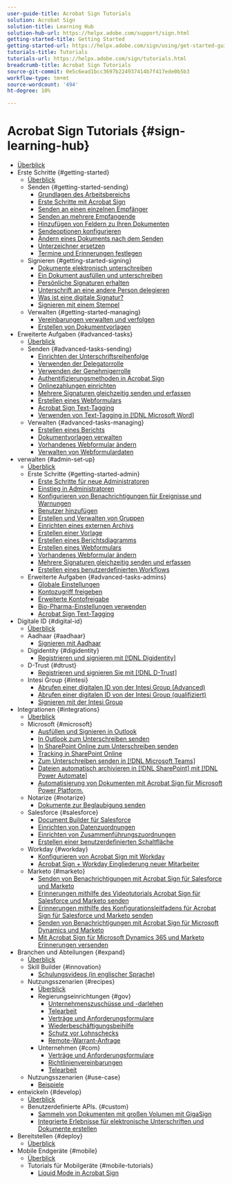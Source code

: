 ```yaml
---
user-guide-title: Acrobat Sign Tutorials
solution: Acrobat Sign
solution-title: Learning Hub
solution-hub-url: https://helpx.adobe.com/support/sign.html
getting-started-title: Getting Started
getting-started-url: https://helpx.adobe.com/sign/using/get-started-guide.html
tutorials-title: Tutorials
tutorials-url: https://helpx.adobe.com/sign/tutorials.html
breadcrumb-title: Acrobat Sign Tutorials
source-git-commit: 0e5c6ead1bcc3697b224937414b7f417ede0b5b3
workflow-type: tm+mt
source-wordcount: '494'
ht-degree: 10%

---
```



# Acrobat Sign Tutorials {#sign-learning-hub}

+ [Überblick](overview.md)
+ Erste Schritte {#getting-started}
   + [Überblick](sign-beginner-tutorials/beginner-users-overview.md)
   + Senden {#getting-started-sending}
      + [Grundlagen des Arbeitsbereichs](sign-beginner-tutorials/quick-tour.md)
      + [Erste Schritte mit Acrobat Sign](sign-beginner-tutorials/new-sender.md)
      + [Senden an einen einzelnen Empfänger](sign-beginner-tutorials/send-to-single-recipient.md)
      + [Senden an mehrere Empfangende](sign-beginner-tutorials/send-to-multiple-recipients.md)
      + [Hinzufügen von Feldern zu Ihren Dokumenten](sign-beginner-tutorials/adding-fields.md)
      + [Sendeoptionen konfigurieren](sign-beginner-tutorials/sending-options.md)
      + [Ändern eines Dokuments nach dem Senden](sign-beginner-tutorials/modify-in-flight.md)
      + [Unterzeichner ersetzen](sign-beginner-tutorials/replace-signer.md)
      + [Termine und Erinnerungen festlegen](sign-beginner-tutorials/set-deadlines-reminders.md)
   + Signieren {#getting-started-signing}
      + [Dokumente elektronisch unterschreiben](sign-beginner-tutorials/electronically-sign-a-document.md)
      + [Ein Dokument ausfüllen und unterschreiben](sign-beginner-tutorials/fill-and-sign.md)
      + [Persönliche Signaturen erhalten](sign-beginner-tutorials/sign-in-person.md)
      + [Unterschrift an eine andere Person delegieren](sign-beginner-tutorials/delegate-signing.md)
      + [Was ist eine digitale Signatur?](sign-beginner-tutorials/sign-with-a-digital-signature.md)
      + [Signieren mit einem Stempel](sign-beginner-tutorials/sign-with-a-stamp.md)
   + Verwalten {#getting-started-managing}
      + [Vereinbarungen verwalten und verfolgen](sign-beginner-tutorials/manage-and-track.md)
      + [Erstellen von Dokumentvorlagen](https://experienceleague.adobe.com/docs/document-cloud-learn/sign-learning-hub/admin-set-up/getting-started-admin/create-a-template.html)
+ Erweiterte Aufgaben {#advanced-tasks}
   + [Überblick](sign-advanced-users/advanced-users-overview.md)
   + Senden {#advanced-tasks-sending}
      + [Einrichten der Unterschriftsreihenfolge](sign-advanced-users/setting-up-routing.md)
      + [Verwenden der Delegatorrolle](sign-advanced-users/delegate-signature.md)
      + [Verwenden der Genehmigerrolle](sign-advanced-users/add-an-approver.md)
      + [Authentifizierungsmethoden in Acrobat Sign](sign-advanced-users/authentication-methods.md)
      + [Onlinezahlungen einrichten](sign-advanced-users/set-up-online-payments.md)
      + [Mehrere Signaturen gleichzeitig senden und erfassen](https://experienceleague.adobe.com/docs/document-cloud-learn/sign-learning-hub/admin-set-up/getting-started-admin/megasign.html)
      + [Erstellen eines Webformulars](https://experienceleague.adobe.com/docs/document-cloud-learn/sign-learning-hub/admin-set-up/getting-started-admin/webform.html)
      + [Acrobat Sign Text-Tagging](https://experienceleague.adobe.com/docs/document-cloud-learn/sign-learning-hub/admin-set-up/advanced-tasks-admins/adobe-sign-text-tagging.html)
      + [Verwenden von Text-Tagging in [!DNL Microsoft Word]](sign-advanced-users/text-tagging-word.md)
   + Verwalten {#advanced-tasks-managing}
      + [Erstellen eines Berichts](sign-advanced-users/creating-a-report.md)
      + [Dokumentvorlagen verwalten](sign-advanced-users/edit-a-template.md)
      + [Vorhandenes Webformular ändern](sign-advanced-users/modify-webform.md)
      + [Verwalten von Webformulardaten](sign-advanced-users/manage-webform-data.md)
+ verwalten {#admin-set-up}
   + [Überblick](admin/intro-admin-overview.md)
   + Erste Schritte {#getting-started-admin}
      + [Erste Schritte für neue Administratoren](admin/get-started-admin.md)
      + [Einstieg in Administratoren](admin/up-and-running-admin.md)
      + [Konfigurieren von Benachrichtigungen für Ereignisse und Warnungen](admin/set-up-shared-events-and-alert.md)
      + [Benutzer hinzufügen](admin/add-users-to-your-account.md)
      + [Erstellen und Verwalten von Gruppen](admin/create-and-manage-groups.md)
      + [Einrichten eines externen Archivs](admin/set-up-your-external-archive.md)
      + [Erstellen einer Vorlage](sign-advanced-users/create-a-template.md)
      + [Erstellen eines Berichtsdiagramms](admin/create-a-report.md)
      + [Erstellen eines Webformulars](sign-advanced-users/webform.md)
      + [Vorhandenes Webformular ändern](https://experienceleague.adobe.com/docs/document-cloud-learn/sign-learning-hub/advanced-tasks/advanced-tasks-managing/modify-webform.html)
      + [Mehrere Signaturen gleichzeitig senden und erfassen](sign-advanced-users/megasign.md)
      + [Erstellen eines benutzerdefinierten Workflows](admin/building-a-custom-workflow.md)
   + Erweiterte Aufgaben {#advanced-tasks-admins}
      + [Globale Einstellungen](admin/learn-about-global-settings.md)
      + [Kontozugriff freigeben](admin/share-account-access.md)
      + [Erweiterte Kontofreigabe](admin/advanced-account-sharing.md)
      + [Bio-Pharma-Einstellungen verwenden](admin/use-bio-pharma-settings.md)
      + [Acrobat Sign Text-Tagging](sign-advanced-users/adobe-sign-text-tagging.md)
+ Digitale ID {#digital-id}
   + [Überblick](digitalid/digitalid-overview.md)
   + Aadhaar {#aadhaar}
      + [Signieren mit Aadhaar](digitalid/aadhaar-sign.md)
   + Digidentity {#digidentity}
      + [Registrieren und signieren mit [!DNL Digidentity]](digitalid/digidentity-sign.md)
   + D-Trust {#dtrust}
      + [Registrieren und signieren Sie mit [!DNL D-Trust]](digitalid/d-trust.md)
   + Intesi Group {#intesi}
      + [Abrufen einer digitalen ID von der Intesi Group (Advanced)](digitalid/intesi-advanced.md)
      + [Abrufen einer digitalen ID von der Intesi Group (qualifiziert)](digitalid/intesi-qualified.md)
      + [Signieren mit der Intesi Group](digitalid/intesi-sign.md)
+ Integrationen {#integrations}
   + [Überblick](integrations/integrations-overview.md)
   + Microsoft {#microsoft}
      + [Ausfüllen und Signieren in Outlook](integrations/fill-and-sign-doc-microsoft-outlook.md)
      + [In Outlook zum Unterschreiben senden](integrations/send-for-signature-with-outlook.md)
      + [In SharePoint Online zum Unterschreiben senden](integrations/send-for-signature-with-sharepoint-online.md)
      + [Tracking in SharePoint Online](integrations/track-an-agreement-with-sharepoint-online.md)
      + [Zum Unterschreiben senden in [!DNL Microsoft Teams]](integrations/adobe-sign-teams-mortgage.md)
      + [Dateien automatisch archivieren in [!DNL SharePoint] mit [!DNL Power Automate]](integrations/auto-archive-sharepoint-power-automate.md)
      + [Automatisierung von Dokumenten mit Acrobat Sign für Microsoft Power Platform.](integrations/documentautomation.md)
   + Notarize {#notarize}
      + [Dokumente zur Beglaubigung senden](integrations/send-document-notarize.md)
   + Salesforce {#salesforce}
      + [Document Builder für Salesforce](integrations/create-an-agreement-template.md)
      + [Einrichten von Datenzuordnungen](integrations/set-up-data-mapping.md)
      + [Einrichten von Zusammenführungszuordnungen](integrations/set-up-merging-map.md)
      + [Erstellen einer benutzerdefinierten Schaltfläche](integrations/create-a-custom-button.md)
   + Workday {#workday}
      + [Konfigurieren von Acrobat Sign mit Workday](integrations/workday.md)
      + [Acrobat Sign + Workday Eingliederung neuer Mitarbeiter](integrations/acrobat-sign-workday-onboarding.md)
   + Marketo {#marketo}
      + [Senden von Benachrichtigungen mit Acrobat Sign für Salesforce und Marketo](integrations/marketo-salesforce-sms.md)
      + [Erinnerungen mithilfe des Videotutorials Acrobat Sign für Salesforce und Marketo senden](integrations/marketo-salesforce-reminder-video.md)
      + [Erinnerungen mithilfe des Konfigurationsleitfadens für Acrobat Sign für Salesforce und Marketo senden](integrations/marketo-salesforce-reminder.md)
      + [Senden von Benachrichtigungen mit Acrobat Sign für Microsoft Dynamics und Marketo](integrations/marketo-dynamics-sms.md)
      + [Mit Acrobat Sign für Microsoft Dynamics 365 und Marketo Erinnerungen versenden](integrations/marketo-dynamics-reminder.md)
+ Branchen und Abteilungen {#expand}
   + [Überblick](sign-usecase/expand-inspire-overview.md)
   + Skill Builder {#innovation}
      + [Schulungsvideos (in englischer Sprache)](sign-usecase/innovation-series.md)
   + Nutzungsszenarien {#recipes}
      + [Überblick](sign-usecase/recipes.md)
      + Regierungseinrichtungen {#gov}
         + [Unternehmenszuschüsse und -darlehen](sign-usecase/usecasegovgrants.md)
         + [Telearbeit](sign-usecase/usecasegovtelework.md)
         + [Verträge und Anforderungsformulare](sign-usecase/usecasegovcontracts.md)
         + [Wiederbeschäftigungsbeihilfe](sign-usecase/usecasegovreemployment.md)
         + [Schutz vor Lohnschecks](sign-usecase/usecasegovpaycheck.md)
         + [Remote-Warrant-Anfrage](sign-usecase/usecasegovremote.md)
      + Unternehmen {#com}
         + [Verträge und Anforderungsformulare](sign-usecase/usecasecomcontracts.md)
         + [Richtlinienvereinbarungen](sign-usecase/usecasecompolicy.md)
         + [Telearbeit](sign-usecase/usecasecomtelework.md)
   + Nutzungsszenarien {#use-case}
      + [Beispiele](sign-usecase/use-case-showcase.md)
+ entwickeln {#develop}
   + [Überblick](develop/develop-overview.md)
   + Benutzerdefinierte APIs. {#custom}
      + [Sammeln von Dokumenten mit großen Volumen mit GigaSign](develop/gigasign.md)
      + [Integrierte Erlebnisse für elektronische Unterschriften und Dokumente erstellen](develop/embeddedesignature.md)
+ Bereitstellen {#deploy}
   + [Überblick](deploy-overview.md)
+ Mobile Endgeräte {#mobile}
   + [Überblick](mobile/mobile-overview.md)
   + Tutorials für Mobilgeräte {#mobile-tutorials}
      + [Liquid Mode in Acrobat Sign](mobile/liquidmode.md)
